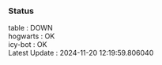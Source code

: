 ### Status


table : DOWN  
hogwarts : OK  
icy-bot : OK  
Latest Update : 2024-11-20 12:19:59.806040
